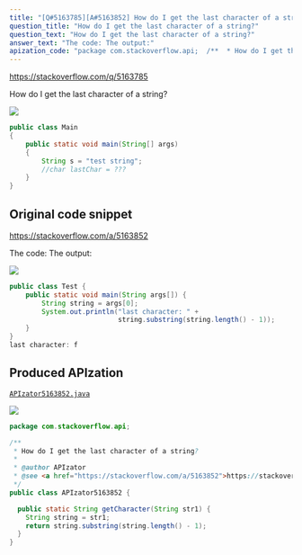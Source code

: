 ```yaml
---
title: "[Q#5163785][A#5163852] How do I get the last character of a string?"
question_title: "How do I get the last character of a string?"
question_text: "How do I get the last character of a string?"
answer_text: "The code: The output:"
apization_code: "package com.stackoverflow.api;  /**  * How do I get the last character of a string?  *  * @author APIzator  * @see <a href=\"https://stackoverflow.com/a/5163852\">https://stackoverflow.com/a/5163852</a>  */ public class APIzator5163852 {    public static String getCharacter(String str1) {     String string = str1;     return string.substring(string.length() - 1);   } }"
---
```


https://stackoverflow.com/q/5163785

How do I get the last character of a string?


<div class="code-logo"><img src="/stackoverflow.png" /></div>

```java
public class Main
{
    public static void main(String[] args) 
    {
        String s = "test string";
        //char lastChar = ???
    }   
}
```


## Original code snippet

https://stackoverflow.com/a/5163852

The code:
The output:

<div class="code-logo"><img src="/stackoverflow.png" /></div>

```java
public class Test {
    public static void main(String args[]) {
        String string = args[0];
        System.out.println("last character: " +
                           string.substring(string.length() - 1)); 
    }
}
last character: f
```

## Produced APIzation

[`APIzator5163852.java`](https://github.com/pasqualesalza/apization-temp-data/raw/master/search/APIzator5163852.java)

<div class="code-logo"><img src="/apizator.png" /></div>

```java
package com.stackoverflow.api;

/**
 * How do I get the last character of a string?
 *
 * @author APIzator
 * @see <a href="https://stackoverflow.com/a/5163852">https://stackoverflow.com/a/5163852</a>
 */
public class APIzator5163852 {

  public static String getCharacter(String str1) {
    String string = str1;
    return string.substring(string.length() - 1);
  }
}

```